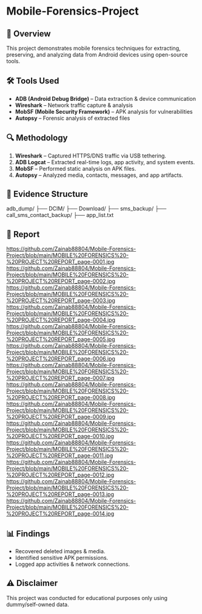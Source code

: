 # Mobile-Forensics-Project

## 📌 Overview
This project demonstrates mobile forensics techniques for extracting, preserving, and analyzing data from Android devices using open-source tools.

## 🛠 Tools Used
- **ADB (Android Debug Bridge)** – Data extraction & device communication
- **Wireshark** – Network traffic capture & analysis
- **MobSF (Mobile Security Framework)** – APK analysis for vulnerabilities
- **Autopsy** – Forensic analysis of extracted files

## 🔍 Methodology
1. **Wireshark** – Captured HTTPS/DNS traffic via USB tethering.
2. **ADB Logcat** – Extracted real-time logs, app activity, and system events.
3. **MobSF** – Performed static analysis on APK files.
4. **Autopsy** – Analyzed media, contacts, messages, and app artifacts.

## 📂 Evidence Structure

adb_dump/
├── DCIM/
├── Download/
├── sms_backup/
├── call_sms_contact_backup/
├── app_list.txt



## 📸 Report
https://github.com/Zainab88804/Mobile-Forensics-Project/blob/main/MOBILE%20FORENSICS%20-%20PROJECT%20REPORT_page-0001.jpg
https://github.com/Zainab88804/Mobile-Forensics-Project/blob/main/MOBILE%20FORENSICS%20-%20PROJECT%20REPORT_page-0002.jpg
https://github.com/Zainab88804/Mobile-Forensics-Project/blob/main/MOBILE%20FORENSICS%20-%20PROJECT%20REPORT_page-0003.jpg
https://github.com/Zainab88804/Mobile-Forensics-Project/blob/main/MOBILE%20FORENSICS%20-%20PROJECT%20REPORT_page-0004.jpg
https://github.com/Zainab88804/Mobile-Forensics-Project/blob/main/MOBILE%20FORENSICS%20-%20PROJECT%20REPORT_page-0005.jpg
https://github.com/Zainab88804/Mobile-Forensics-Project/blob/main/MOBILE%20FORENSICS%20-%20PROJECT%20REPORT_page-0006.jpg
https://github.com/Zainab88804/Mobile-Forensics-Project/blob/main/MOBILE%20FORENSICS%20-%20PROJECT%20REPORT_page-0007.jpg
https://github.com/Zainab88804/Mobile-Forensics-Project/blob/main/MOBILE%20FORENSICS%20-%20PROJECT%20REPORT_page-0008.jpg
https://github.com/Zainab88804/Mobile-Forensics-Project/blob/main/MOBILE%20FORENSICS%20-%20PROJECT%20REPORT_page-0009.jpg
https://github.com/Zainab88804/Mobile-Forensics-Project/blob/main/MOBILE%20FORENSICS%20-%20PROJECT%20REPORT_page-0010.jpg
https://github.com/Zainab88804/Mobile-Forensics-Project/blob/main/MOBILE%20FORENSICS%20-%20PROJECT%20REPORT_page-0011.jpg
https://github.com/Zainab88804/Mobile-Forensics-Project/blob/main/MOBILE%20FORENSICS%20-%20PROJECT%20REPORT_page-0012.jpg
https://github.com/Zainab88804/Mobile-Forensics-Project/blob/main/MOBILE%20FORENSICS%20-%20PROJECT%20REPORT_page-0013.jpg
https://github.com/Zainab88804/Mobile-Forensics-Project/blob/main/MOBILE%20FORENSICS%20-%20PROJECT%20REPORT_page-0014.jpg


## 📊 Findings
- Recovered deleted images & media.
- Identified sensitive APK permissions.
- Logged app activities & network connections.

## ⚠ Disclaimer
This project was conducted for educational purposes only using dummy/self-owned data.

